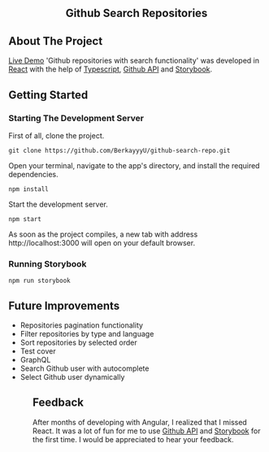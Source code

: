 <h2 align="center">Github Search Repositories</h2>

## About The Project

[Live Demo](https://github-search-repo-berkay.netlify.app/)
'Github repositories with search functionality' was developed in [React](https://reactjs.org/) with the help of [Typescript](https://www.typescriptlang.org/), [Github API](https://docs.github.com/en/rest) and [Storybook](https://storybook.js.org/).

## Getting Started

### Starting The Development Server

First of all, clone the project.

```
git clone https://github.com/BerkayyyU/github-search-repo.git
```

Open your terminal, navigate to the app's directory, and install the required dependencies.

```
npm install
```

Start the development server.

```
npm start
```

As soon as the project compiles, a new tab with address http://localhost:3000 will open on your default browser.

### Running Storybook

```
npm run storybook
```

## Future Improvements

<ul>
    <li>Repositories pagination functionality</li>
    <li>Filter repositories by type and language</li>
    <li>Sort repositories by selected order</li>
    <li>Test cover</li>
    <li>GraphQL</li>
    <li>Search Github user with autocomplete</li>
    <li>Select Github user dynamically</li>
<ul>

## Feedback

After months of developing with Angular, I realized that I missed React. It was a lot of fun for me to use [Github API](https://docs.github.com/en/rest) and [Storybook](https://storybook.js.org/) for the first time. I would be appreciated to hear your feedback.
